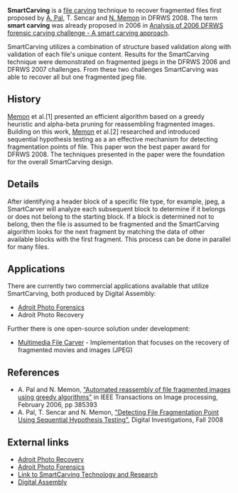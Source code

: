 **SmartCarving** is a [file carving](File_Carving "wikilink") technique
to recover fragmented files first proposed by [A.
Pal](User:PashaPal "wikilink"), T. Sencar and [N.
Memon](User:NasirMemon "wikilink") in DFRWS 2008. The term **smart
carving** was already proposed in 2006 in [Analysis of 2006 DFRWS
forensic carving challenge - A smart carving
approach](http://sandbox.dfrws.org/2006/mora/dfrws2006.pdf).

SmartCarving utilizes a combination of structure based validation along
with validation of each file's unique content. Results for the
SmartCarving technique were demonstrated on fragmented jpegs in the
DFRWS 2006 and DFRWS 2007 challenges. From these two challenges
SmartCarving was able to recover all but one fragmented jpeg file.

## History

[Memon](User:NasirMemon "wikilink") et al.\[1\] presented an efficient
algorithm based on a greedy heuristic and alpha-beta pruning for
reassembling fragmented images. Building on this work,
[Memon](User:NasirMemon "wikilink") et al.\[2\] researched and
introduced sequential hypothesis testing as a an effective mechanism for
detecting fragmentation points of file. This paper won the best paper
award for DFRWS 2008. The techniques presented in the paper were the
foundation for the overall SmartCarving design.

## Details

After identifying a header block of a specific file type, for example,
jpeg, a SmartCarver will analyze each subsequent block to determine if
it belongs or does not belong to the starting block. If a block is
determined not to belong, then the file is assumed to be fragmented and
the SmartCarving algorithm looks for the next fragment by matching the
data of other available blocks with the first fragment. This process can
be done in parallel for many files.

## Applications

There are currently two commercial applications available that utilize
SmartCarving, both produced by Digital Assembly:

- [Adroit Photo Forensics](Adroit_Photo_Forensics "wikilink")
- Adroit Photo Recovery

Further there is one open-source solution under development:

- [Multimedia File Carver](https://github.com/rpoisel/mmc) -
  Implementation that focuses on the recovery of fragmented movies and
  images (JPEG)

## References

- A. Pal and N. Memon, ["Automated reassembly of file fragmented images
  using greedy
  algorithms"](http://digital-assembly.com/technology/research/pubs/ieee-trans-2006.pdf)
  in IEEE Transactions on Image processing, February 2006, pp 385­393
- A. Pal, T. Sencar and N. Memon, ["Detecting File Fragmentation Point
  Using Sequential Hypothesis
  Testing"](http://digital-assembly.com/technology/research/pubs/dfrws2008.pdf),
  Digital Investigations, Fall 2008

## External links

- [Adroit Photo
  Recovery](http://digital-assembly.com/products/adroit-photo-recovery/)
- [Adroit Photo
  Forensics](http://digital-assembly.com/products/adroit-photo-forensics/)
- [Link to SmartCarving Technology and
  Research](http://digital-assembly.com/technology/)
- [Digital Assembly](http://digital-assembly.com)